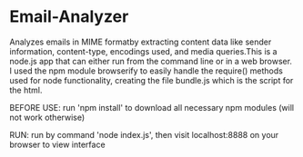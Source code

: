 # Email-Analyzer

Analyzes emails in MIME formatby extracting content data like sender information, content-type, encodings used, and media queries.This is a node.js app that can either run from the command line or in a web browser.  I used the npm module browserify to easily handle the require() methods used for node functionality, creating the file bundle.js which is the script for the html.

BEFORE USE:
  run 'npm install' to download all necessary npm modules (will not work otherwise)

RUN:
  run by command 'node index.js', then visit localhost:8888 on your browser to view interface
